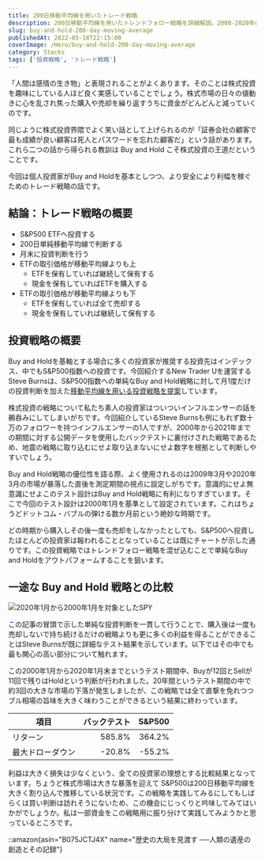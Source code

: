 ```yaml
---
title: 200日移動平均線を用いたトレード戦略
description: 200日移動平均線を用いたトレンドフォロー戦略を詳細解説。2000-2020年のバックテストでS&P500のBuy and Hold(リターン364.2%、最大DD-55.2%)を上回る成績(リターン585.8%、最大DD-20.8%)を達成。
slug: buy-and-hold-200-day-moving-average
publishedAt: 2022-05-18T22:15:00
coverImage: /Hero/buy-and-hold-200-day-moving-average
category: Stocks
tags: ['投資戦略', 'トレード戦略']
---
```


「人間は感情の生き物」と表現されることがよくあります。そのことは株式投資を趣味にしている人ほど良く実感していることでしょう。株式市場の日々の値動きに心を乱され焦った購入や売却を繰り返すうちに資金がどんどんと減っていくのです。

同じように株式投資界隈でよく笑い話として上げられるのが「証券会社の顧客で最も成績が良い顧客は死人とパスワードを忘れた顧客だ」という話があります。これら二つの話から得られる教訓は Buy and Hold こそ株式投資の王道だということです。

今回は個人投資家がBuy and Holdを基本としつつ、より安全により利幅を稼ぐためのトレード戦略の話です。

## 結論：トレード戦略の概要

- S&P500 ETFへ投資する
- 200日単純移動平均線で判断する
- 月末に投資判断を行う
- ETFの取引価格が移動平均線よりも上
  - ETFを保有していれば継続して保有する
  - 現金を保有していればETFを購入する
- ETFの取引価格が移動平均線よりも下
  - ETFを保有していれば全て売却する
  - 現金を保有していれば継続して保有する

## 投資戦略の概要

Buy and Holdを基軸とする場合に多くの投資家が推奨する投資先はインデックス、中でもS&P500指数への投資です。今回紹介するNew Trader Uを運営するSteve Burnsは、S&P500指数への単純なBuy and Hold戦略に対して月1度だけの投資判断を加えた[移動平均線を用いる投資戦略を提案](https://www.newtraderu.com/2021/06/30/200-day-moving-average-vs-buy-and-hold/)しています。

株式投資の戦略について私たち素人の投資家はついついインフルエンサーの話を鵜吞みにしてしまいがちです。今回紹介しているSteve Burnsも例にもれず数十万のフォロワーを持つインフルエンサーの1人ですが、2000年から2021年までの期間に対する公開データを使用したバックテストに裏付けされた戦略であるため、地震の戦略に取り込むにせよ取り込まないにせよ数字を根拠として判断しやすいでしょう。

Buy and Hold戦略の優位性を語る際、よく使用されるのは2009年3月や2020年3月の市場が暴落した直後を測定期間の視点に設定しがちです。意識的にせよ無意識にせよこのテスト設計はBuy and Hold戦略に有利になりすぎています。そこで今回のテスト設計は2000年1月を基準として設定されています。これはちょうどドットコム・バブルの弾ける数か月前という絶妙な時期です。

どの時期から購入しその後一度も売却をしなかったとしても、S&P500へ投資したほとんどの投資家は報われることとなっていることは既にチャートが示した通りです。この投資戦略ではトレンドフォロー戦略を混ぜ込むことで単純なBuy and Holdをアウトパフォームすることを狙います。

## 一途な Buy and Hold 戦略との比較

![2020年1月から2000年1月を対象としたSPY](/Stocks/dma200VsBuyAndHold)

この記事の冒頭で示した単純な投資判断を一貫して行うことで、購入後は一度も売却しないで持ち続けるだけの戦略よりも更に多くの利益を得ることができることはSteve Burnsが既に詳細なテスト結果を示しています。以下ではその中でも最も関心の高い部分について触れます。

この2000年1月から2020年1月末までというテスト期間中、Buyが12回とSellが11回で残りはHoldという判断が行われました。20年間というテスト期間の中で約3回の大きな市場の下落が発生しましたが、この戦略では全て直撃を免れつつブル相場の旨味を大きく味わうことができるという結果に終わっています。

| 項目             | バックテスト | S&P500 |
| ---------------- | -----------: | -----: |
| リターン         |       585.8% | 364.2% |
| 最大ドローダウン |       -20.8% | -55.2% |

利益は大きく損失は少なくという、全ての投資家の理想とする比較結果となっています。ちょうど株式市場は大きな暴落を迎えて S&P500は200日移動平均線を大きく割り込んで推移している状況です。この戦略を実践してみるにしてもしばらくは買い判断は訪れそうにないため、この機会にじっくりと吟味してみてはいかがでしょうか。私は一部資金をこの戦略用に振り分けて実践してみようかと思っているところです。

::amazon{asin="B075JCTJ4X" name="歴史の大局を見渡す ──人類の遺産の創造とその記録"}
